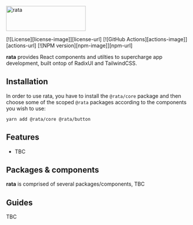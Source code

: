 <a href="https://rata.rocks"><img alt="rata" src="https://raw.githubusercontent.com/jpbow/rata/master/rata.png" width="216" height="68"/></a>

[![License][license-image]][license-url]
[![GitHub Actions][actions-image]][actions-url]
[![NPM version][npm-image]][npm-url]

**rata** provides React components and utilties to supercharge app development,
built ontop of RadixUI and TailwindCSS.

## Installation

In order to use rata, you have to install the `@rata/core` package and then choose
some of the scoped `@rata` packages according to the components you wish to use:

```
yarn add @rata/core @rata/button
```

## Features

- TBC

## Packages & components

**rata** is comprised of several packages/components, TBC

## Guides

TBC

